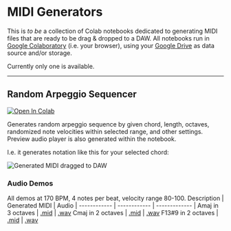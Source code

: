 # MIDI Generators

This is _to be_ a collection of Colab notebooks dedicated to generating MIDI files that are ready to be drag & dropped to a DAW.
All notebooks run in [Google Colaboratory](https://colab.research.google.com) (i.e. your browser), using your [Google Drive](https://drive.google.com/drive/my-drive) as data source and/or storage.

Currently only one is available.

---

## Random Arpeggio Sequencer

[![Open In Colab](https://colab.research.google.com/assets/colab-badge.svg)](https://colab.research.google.com/github/olaviinha/MidiGenerators/blob/main/RandomArpeggioSequencer.ipynb)

Generates random arpeggio sequence by given chord, length, octaves, randomized note velocities within selected range, and other settings. Preview audio player is also generated within the notebook.

I.e. it generates notation like this for your selected chord:

![Generated MIDI dragged to DAW](https://storage.googleapis.com/olaviinha/github/midi-generators/pianoroll.png)

### Audio Demos
All demos at 170 BPM, 4 notes per beat, velocity range 80-100.
Description | Generated MIDI | Audio | 
------------ | ------------ | ------------- |
Amaj in 3 octaves | [.mid](https://storage.googleapis.com/olaviinha/github/midi-generators/ra_170bpm_Amaj_oct3-5__dynv.mid) | [.wav](https://storage.googleapis.com/olaviinha/github/midi-generators/ra_170bpm_Amaj_oct3-5__dynv.wav)
Cmaj in 2 octaves | [.mid](https://storage.googleapis.com/olaviinha/github/midi-generators/ra_170bpm_Cmaj_oct2-3__iimg.mid) | [.wav](https://storage.googleapis.com/olaviinha/github/midi-generators/ra_170bpm_Cmaj_oct2-3__iimg.wav)
F13#9 in 2 octaves | [.mid](https://storage.googleapis.com/olaviinha/github/midi-generators/ra_170bpm_F13s9_oct3-4__ifhx.mid) | [.wav](https://storage.googleapis.com/olaviinha/github/midi-generators/ra_170bpm_F13s9_oct3-4__ifhx.wav)
